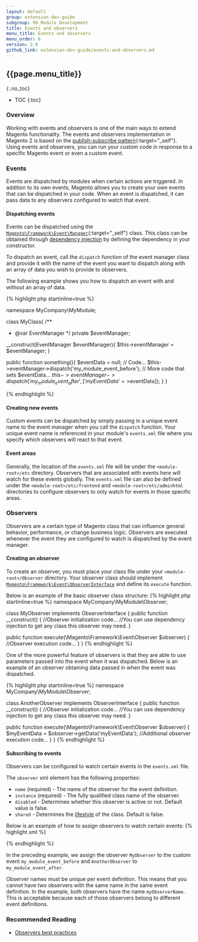 ```yaml
---
layout: default
group: extension-dev-guide
subgroup: 99_Module Development
title: Events and observers
menu_title: Events and observers
menu_order: 6
version: 2.0
github_link: extension-dev-guide/events-and-observers.md
---
```

## {{page.menu_title}}
{:.no_toc}

* TOC
{:toc}

### Overview

Working with events and observers is one of the main ways to extend Magento functionality. The events and observers implementation in Magento 2 is based on the [publish-subscribe pattern](https://en.wikipedia.org/wiki/Publish%E2%80%93subscribe_pattern){:target="_self"}. Using events and observers, you can run your custom code in response to a specific Magento event or even a custom event.

### Events

Events are dispatched by modules when certain actions are triggered. In addition to its own events, Magento allows you to create your own events that can be dispatched in your code. When an event is dispatched, it can pass data to any observers configured to watch that event.

#### Dispatching events

Events can be dispatched using the [`Magento\Framework\Event\Manager`]({{site.mage2000url}}lib/internal/Magento/Framework/Event/Manager.php){:target="_self"} class. This class can be obtained through [dependency injection]({{page.baseurl}}extension-dev-guide/depend-inj.html) by defining the dependency in your constructor.

To dispatch an event, call the `dispatch` function of the event manager class and provide it with the name of the event you want to dispatch along with an array of data you wish to provide to observers.

The following example shows you how to dispatch an event with and without an array of data.

{% highlight php startinline=true %}

namespace MyCompany\MyModule;

class MyClass{
  /**
  * @var EventManager
  */
  private $eventManager;

  __construct(EventManager $eventManager){
    $this->eventManager = $eventManager;
  }

  public function something(){
    $eventData = null;
    // Code...
    $this->eventManager->dispatch('my_module_event_before');
    // More code that sets $eventData...
    $this->eventManager->dispatch('my_module_event_after',['myEventData'=>$eventData]);
  }
}

{% endhighlight  %}

#### Creating new events

Custom events can be dispatched by simply passing in a unique event name to the event manager when you call the `dispatch` function. Your unique event name is referenced in your module's `events.xml` file where you specify which observers will react to that event.

#### Event areas

Generally, the location of the `events.xml` file will be under the `<module-root>/etc` directory. Observers that are associated with events here will watch for these events globally. The `events.xml` file can also be defined under the `<module-root>/etc/frontend` and `<module-root>/etc/adminhtml` directories to configure observers to only watch for events in those specific areas.

### Observers

Observers are a certain type of Magento class that can influence general behavior, performance, or change business logic. Observers are executed whenever the event they are configured to watch is dispatched by the event manager.

#### Creating an observer

To create an observer, you must place your class file under your `<module-root>/Observer` directory. Your observer class should implement [`Magento\Framework\Event\ObserverInterface`]({{site.mage2000url}}lib/internal/Magento/Framework/Event/ObserverInterface.php) and define its `execute` function.

Below is an example of the basic observer class structure:
{% highlight php startinline=true %}
namespace MyCompany\MyModule\Observer;

class MyObserver implements ObserverInterface
{
  public function __construct()
  {
    //Observer initialization code...
    //You can use dependency injection to get any class this observer may need.
  }

  public function execute(\Magento\Framework\Event\Observer $observer)
  {
    //Observer execution code...
  }
}
{% endhighlight %}

One of the more powerful feature of observers is that they are able to use parameters passed into the event when it was dispatched. Below is an example of an observer obtaining data passed in when the event was dispatched.

{% highlight php startinline=true %}
namespace MyCompany\MyModule\Observer;

class AnotherObserver implements ObserverInterface
{
  public function __construct()
  {
    //Observer initialization code...
    //You can use dependency injection to get any class this observer may need.
  }

  public function execute(\Magento\Framework\Event\Observer $observer)
  {
    $myEventData = $observer->getData('myEventData');
    //Additional observer execution code...
  }
}
{% endhighlight %}

#### Subscribing to events

Observers can be configured to watch certain events in the `events.xml` file.

The `observer` xml element has the following properties:

* `name` (required) - The name of the observer for the event definition.
* `instance` (required) - The fully qualified class name of the observer.
* `disabled` - Determines whether this observer is active or not. Default value is false.
* `shared` - Determines the [lifestyle]({{page.baseurl}}extension-dev-guide/depend-inj.html#object-lifestyle-management) of the class. Default is false.


Below is an example of how to assign observers to watch certain events:
{% highlight xml %}
<?xml version="1.0"?>
<config xmlns:xsi="http://www.w3.org/2001/XMLSchema-instance" xsi:noNamespaceSchemaLocation="urn:magento:framework:Event/etc/events.xsd">
    <event name="my_module_event_before">
        <observer name="myObserverName" instance="MyCompany\MyModule\Observer\MyObserver" />
    </event>
    <event name="my_module_event_after">
        <observer name="myObserverName" instance="MyCompany\MyModule\Observer\AnotherObserver" />
    </event>
</config>
{% endhighlight %}

In the preceding example, we assign the observer `MyObserver` to the custom event `my_module_event_before` and `AnotherObserver` to `my_module_event_after`.

Observer names must be unique per event definition. This means that you cannot have two observers with the same name in the same event definition. In the example, both observers have the name `myObserverName`. This is acceptable because each of those observers belong to different event definitions.

### Recommended Reading

* [Observers best practices]({{page.baseurl}}ext-best-practices/extension-coding/observers-bp.html)
